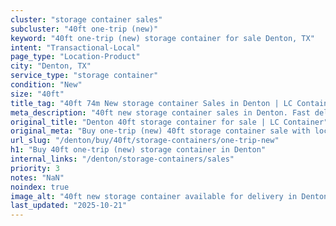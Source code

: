 ```yaml
---
cluster: "storage container sales"
subcluster: "40ft one-trip (new)"
keyword: "40ft one-trip (new) storage container for sale Denton, TX"
intent: "Transactional-Local"
page_type: "Location-Product"
city: "Denton, TX"
service_type: "storage container"
condition: "New"
size: "40ft"
title_tag: "40ft 74m New storage container Sales in Denton | LC Container"
meta_description: "40ft new storage container sales in Denton. Fast delivery, competitive pricing. Serving storage containers area. Quote ID: SQF. Call (214) 524-4168 for your free quote today."
original_title: "Denton 40ft storage container for sale | LC Container"
original_meta: "Buy one-trip (new) 40ft storage container sale with local delivery in Denton, TX. LC Container — local Since 2003. Request a fast quote today."
url_slug: "/denton/buy/40ft/storage-containers/one-trip-new"
h1: "Buy 40ft one-trip (new) storage container in Denton"
internal_links: "/denton/storage-containers/sales"
priority: 3
notes: "NaN"
noindex: true
image_alt: "40ft new storage container available for delivery in Denton"
last_updated: "2025-10-21"
---
```


<!-- TODO: Add unique city/inventory copy, images, and internal links here. -->
